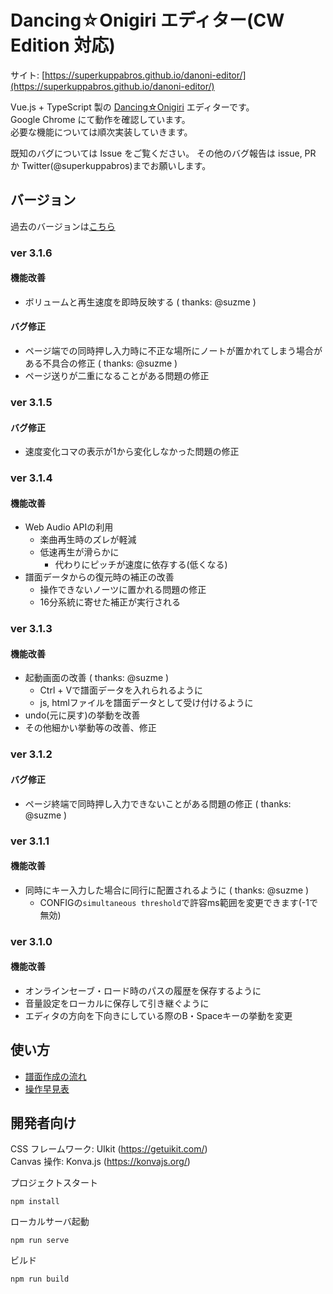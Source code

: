 # Dancing☆Onigiri エディター(CW Edition 対応)

サイト: [https://superkuppabros.github.io/danoni-editor/](https://superkuppabros.github.io/danoni-editor/)

Vue.js + TypeScript 製の [Dancing☆Onigiri](https://github.com/cwtickle/danoniplus) エディターです。  
Google Chrome にて動作を確認しています。  
必要な機能については順次実装していきます。

既知のバグについては Issue をご覧ください。
その他のバグ報告は issue, PR か Twitter(@superkuppabros)までお願いします。

## バージョン

過去のバージョンは[こちら](https://github.com/superkuppabros/danoni-editor/wiki/%E6%9B%B4%E6%96%B0%E5%B1%A5%E6%AD%B4)

### ver 3.1.6

#### 機能改善
- ボリュームと再生速度を即時反映する ( thanks: @suzme )

#### バグ修正
- ページ端での同時押し入力時に不正な場所にノートが置かれてしまう場合がある不具合の修正 ( thanks: @suzme )
- ページ送りが二重になることがある問題の修正

### ver 3.1.5

#### バグ修正
- 速度変化コマの表示が1から変化しなかった問題の修正

### ver 3.1.4

#### 機能改善
- Web Audio APIの利用
  - 楽曲再生時のズレが軽減
  - 低速再生が滑らかに
    - 代わりにピッチが速度に依存する(低くなる)
- 譜面データからの復元時の補正の改善
  - 操作できないノーツに置かれる問題の修正
  - 16分系統に寄せた補正が実行される

### ver 3.1.3

#### 機能改善

- 起動画面の改善 ( thanks: @suzme )
  - Ctrl + Vで譜面データを入れられるように
  - js, htmlファイルを譜面データとして受け付けるように
- undo(元に戻す)の挙動を改善
- その他細かい挙動等の改善、修正

### ver 3.1.2

#### バグ修正

- ページ終端で同時押し入力できないことがある問題の修正 ( thanks: @suzme )

### ver 3.1.1

#### 機能改善

- 同時にキー入力した場合に同行に配置されるように ( thanks: @suzme )
  - CONFIGの`simultaneous threshold`で許容ms範囲を変更できます(-1で無効)

### ver 3.1.0

#### 機能改善

- オンラインセーブ・ロード時のパスの履歴を保存するように
- 音量設定をローカルに保存して引き継ぐように
- エディタの方向を下向きにしている際のB・Spaceキーの挙動を変更

## 使い方
- [譜面作成の流れ](https://github.com/superkuppabros/danoni-editor/wiki/%E8%AD%9C%E9%9D%A2%E4%BD%9C%E6%88%90%E3%81%AE%E6%B5%81%E3%82%8C)
- [操作早見表](https://github.com/superkuppabros/danoni-editor/wiki/%E6%93%8D%E4%BD%9C%E6%97%A9%E8%A6%8B%E8%A1%A8)

## 開発者向け

CSS フレームワーク: UIkit (https://getuikit.com/)  
Canvas 操作: Konva.js (https://konvajs.org/)

プロジェクトスタート

```
npm install
```

ローカルサーバ起動

```
npm run serve
```

ビルド

```
npm run build
```
